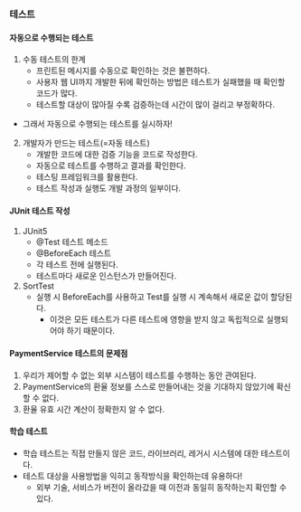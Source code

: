 ### 테스트
#### 자동으로 수행되는 테스트
1. 수동 테스트의 한계
   - 프린트된 메시지를 수동으로 확인하는 것은 불편하다.
   - 사용자 웹 UI까지 개발한 뒤에 확인하는 방법은 테스트가 실패했을 때 확인할 코드가 많다.
   - 테스트할 대상이 많아질 수록 검증하는데 시간이 많이 걸리고 부정확하다.
- 그래서 자동으로 수행되는 테스트를 실시하자!
2. 개발자가 만드는 테스트(=자동 테스트)
   - 개발한 코드에 대한 검증 기능을 코드로 작성한다.
   - 자동으로 테스트를 수행하고 결과를 확인한다.
   - 테스팅 프레임워크를 활용한다.
   - 테스트 작성과 실행도 개발 과정의 일부이다.

#### JUnit 테스트 작성
1. JUnit5
   - @Test 테스트 메소드
   - @BeforeEach 테스트
   - 각 테스트 전에 실행된다.
   - 테스트마다 새로운 인스턴스가 만들어진다.
2. SortTest
   - 실행 시 BeforeEach를 사용하고 Test를 실행 시 계속해서 새로운 값이 할당된다.
     - 이것은 모든 테스트가 다른 테스트에 영향을 받지 않고 독립적으로 실행되어야 하기 때문이다.

#### PaymentService 테스트의 문제점
1. 우리가 제어할 수 없는 외부 시스템이 테스트를 수행하는 동안 관여된다.
2. PaymentService의 환율 정보를 스스로 만들어내는 것을 기대하지 않았기에 확신할 수 없다.
3. 환율 유효 시간 계산이 정확한지 알 수 없다.

#### 학습 테스트
- 학습 테스트는 직접 만들지 않은 코드, 라이브러리, 레거시 시스템에 대한 테스트이다.
- 테스트 대상을 사용방법을 익히고 동작방식을 확인하는데 유용하다!
  - 외부 기술, 서비스가 버전이 올라갔을 때 이전과 동일히 동작하는지 확인할 수 있다.